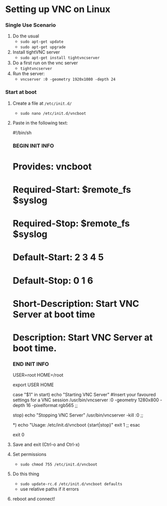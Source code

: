 # Setting up VNC on Linux

### Single Use Scenario
1. Do the usual 
	* `sudo apt-get update`
	* `sudo apt-get upgrade`
1. Install tightVNC server
	* `sudo apt-get install tightvncserver`
1. Do a first run on the vnc server
	* `tightvncserver`
1. Run the server:
	* `vncserver :0 -geometry 1920x1080 -depth 24`

### Start at boot
1. Create a file at `/etc/init.d/`
	* `sudo nano /etc/init.d/vncboot`
1. Paste in the following text:

	#!/bin/sh
	### BEGIN INIT INFO
	# Provides: vncboot
	# Required-Start: $remote_fs $syslog
	# Required-Stop: $remote_fs $syslog
	# Default-Start: 2 3 4 5
	# Default-Stop: 0 1 6
	# Short-Description: Start VNC Server at boot time
	# Description: Start VNC Server at boot time.
	### END INIT INFO

	USER=root
	HOME=/root

	export USER HOME

	case "$1" in
	start)
	echo "Starting VNC Server"
	#Insert your favoured settings for a VNC session
	/usr/bin/vncserver :0 -geometry 1280x800 -depth 16 -pixelformat rgb565
	;;

	stop)
	echo "Stopping VNC Server"
	/usr/bin/vncserver -kill :0
	;;

	*)
	echo "Usage: /etc/init.d/vncboot {start|stop}"
	exit 1
	;;
	esac

	exit 0

1. Save and exit (Ctrl-o and Ctrl-x)
1. Set permissions
	* `sudo chmod 755 /etc/init.d/vncboot`
1. Do this thing
	* `sudo update-rc.d /etc/init.d/vncboot defaults`
	* use relative paths if it errors
1. reboot and connect!